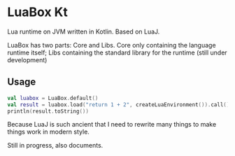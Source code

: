 # LuaBox Kt

Lua runtime on JVM written in Kotlin. Based on LuaJ.

LuaBox has two parts: Core and Libs. Core only containing the language runtime itself; Libs containing the standard
library for the runtime (still under development)

## Usage

```kotlin
val luabox = LuaBox.default()
val result = luabox.load("return 1 + 2", createLuaEnvironment()).call()
println(result.toString())
```

Because LuaJ is such ancient that I need to rewrite many things to make things work in modern style.

Still in progress, also documents.